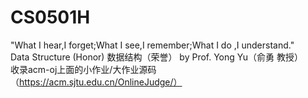 # CS0501H
"What I hear,I forget;What I see,I remember;What I do ,I understand."  
Data Structure (Honor) 数据结构（荣誉） by Prof. Yong Yu（俞勇 教授）  
收录acm-oj上面的小作业/大作业源码（https://acm.sjtu.edu.cn/OnlineJudge/）  
